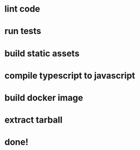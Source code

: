 # lint code
# run tests
# build static assets
# compile typescript to javascript
# build docker image
# extract tarball
# done!
